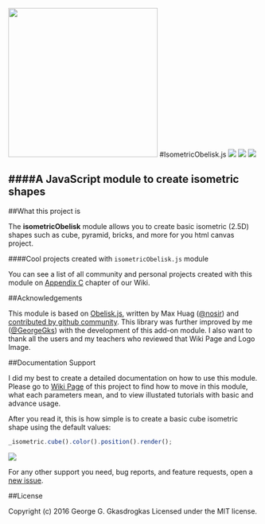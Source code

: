 <img width="300" height="300" src="https://i.imgur.com/szGmEA8.png"></img>
#IsometricObelisk.js
![](https://img.shields.io/badge/version-1.0%20stable-2980b9.svg?style=flat-square) ![](https://img.shields.io/badge/ECMAScript-2015%20/%20v6-1abc9c.svg?style=flat-square) ![](https://img.shields.io/badge/license-MIT-3498db.svg?style=flat-square) 

####A JavaScript module to create isometric shapes
----------

##What this project is

 The **isometricObelisk** module allows you to create basic isometric
 (2.5D) shapes such as cube, pyramid, bricks, and more for you html
 canvas project.
 
####Cool projects created with `isometricObelisk.js` module

You can see a list of all community and personal projects created with this module on [Appendix C](https://github.com/GeorgeGks/isometricObelisk.js/wiki/Appendix-C) chapter of our Wiki.

##Acknowledgements

This module is based on [Obelisk.js](https://github.com/nosir/obelisk.js),  written by Max Huag ([@nosir](https://github.com/nosir/)) and [contributed by github community](https://github.com/nosir/obelisk.js/graphs/contributors). This library was further improved by me ([@GeorgeGks](https://github.com/GeorgeGks)) with the development of this add-on module. I also want to thank all the users and my teachers who reviewed that Wiki Page and Logo Image.

##Documentation Support

I did my best to create a detailed documentation on how to use this module. Please go to [Wiki Page](https://github.com/GeorgeGks/isometricObelisk.js/wiki) of this project to find how to move in this module, what each parameters mean, and to view illustated tutorials with basic and advance usage.

After you read it, this is how simple is to create a basic cube isometric shape using the default values:

```javascript
_isometric.cube().color().position().render();
```
![](http://s32.postimg.org/qve8lqh9x/Selection_001.png)

For any other support you need, bug reports, and feature requests, open a [new issue](https://github.com/GeorgeGks/isometricObelisk.js/issues/new). 

##License

Copyright (c) 2016 George G. Gkasdrogkas Licensed under the MIT license.
